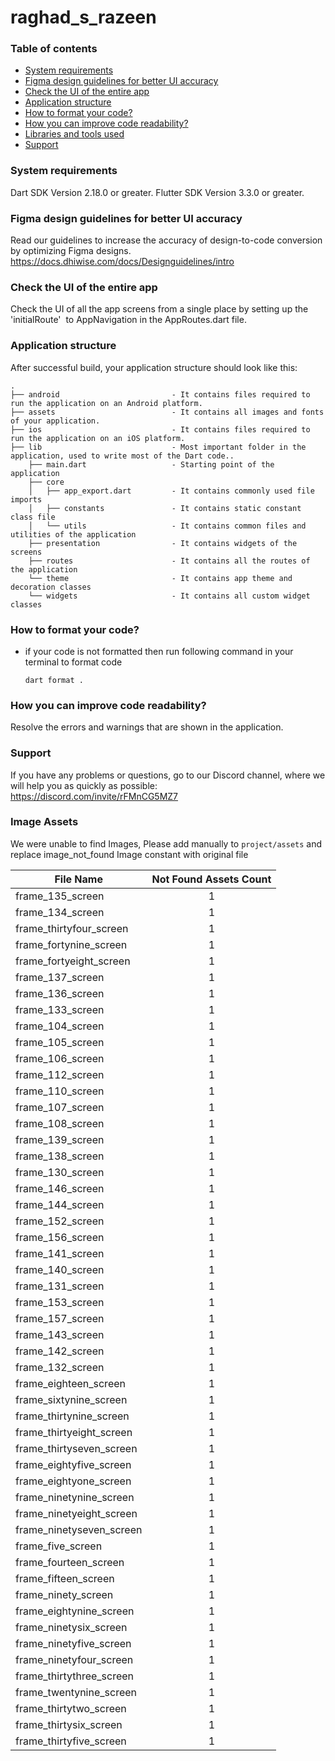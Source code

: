 
# raghad_s_razeen
### Table of contents
- [System requirements](#system-requirements)
- [Figma design guidelines for better UI accuracy](#figma-design-guideline-for-better-accuracy)
- [Check the UI of the entire app](#app-navigations)
- [Application structure](#project-structure)
- [How to format your code?](#how-you-can-do-code-formatting)
- [How you can improve code readability?](#how-you-can-improve-the-readability-of-code)
- [Libraries and tools used](#libraries-and-tools-used)
- [Support](#support)

### System requirements

Dart SDK Version 2.18.0 or greater.
Flutter SDK Version 3.3.0 or greater.

### Figma design guidelines for better UI accuracy

Read our guidelines to increase the accuracy of design-to-code conversion by optimizing Figma designs.
https://docs.dhiwise.com/docs/Designguidelines/intro

### Check the UI of the entire app

Check the UI of all the app screens from a single place by setting up the 'initialRoute'  to AppNavigation in the AppRoutes.dart file.

### Application structure
After successful build, your application structure should look like this:
                    
```
.
├── android                         - It contains files required to run the application on an Android platform.
├── assets                          - It contains all images and fonts of your application.
├── ios                             - It contains files required to run the application on an iOS platform.
├── lib                             - Most important folder in the application, used to write most of the Dart code..
    ├── main.dart                   - Starting point of the application
    ├── core
    │   ├── app_export.dart         - It contains commonly used file imports
    │   ├── constants               - It contains static constant class file
    │   └── utils                   - It contains common files and utilities of the application
    ├── presentation                - It contains widgets of the screens
    ├── routes                      - It contains all the routes of the application
    └── theme                       - It contains app theme and decoration classes
    └── widgets                     - It contains all custom widget classes
```
### How to format your code?

- if your code is not formatted then run following command in your terminal to format code
  ```
  dart format .
  ```

### How you can improve code readability?

Resolve the errors and warnings that are shown in the application.

### Support

If you have any problems or questions, go to our Discord channel, where we will help you as quickly as possible: https://discord.com/invite/rFMnCG5MZ7

### Image Assets
We were unable to find Images, Please add manually to ```project/assets``` and replace image_not_found Image constant with original file 

| File Name | Not Found Assets Count |
| --- | :---: |
| frame_135_screen | 1 |
| frame_134_screen | 1 |
| frame_thirtyfour_screen | 1 |
| frame_fortynine_screen | 1 |
| frame_fortyeight_screen | 1 |
| frame_137_screen | 1 |
| frame_136_screen | 1 |
| frame_133_screen | 1 |
| frame_104_screen | 1 |
| frame_105_screen | 1 |
| frame_106_screen | 1 |
| frame_112_screen | 1 |
| frame_110_screen | 1 |
| frame_107_screen | 1 |
| frame_108_screen | 1 |
| frame_139_screen | 1 |
| frame_138_screen | 1 |
| frame_130_screen | 1 |
| frame_146_screen | 1 |
| frame_144_screen | 1 |
| frame_152_screen | 1 |
| frame_156_screen | 1 |
| frame_141_screen | 1 |
| frame_140_screen | 1 |
| frame_131_screen | 1 |
| frame_153_screen | 1 |
| frame_157_screen | 1 |
| frame_143_screen | 1 |
| frame_142_screen | 1 |
| frame_132_screen | 1 |
| frame_eighteen_screen | 1 |
| frame_sixtynine_screen | 1 |
| frame_thirtynine_screen | 1 |
| frame_thirtyeight_screen | 1 |
| frame_thirtyseven_screen | 1 |
| frame_eightyfive_screen | 1 |
| frame_eightyone_screen | 1 |
| frame_ninetynine_screen | 1 |
| frame_ninetyeight_screen | 1 |
| frame_ninetyseven_screen | 1 |
| frame_five_screen | 1 |
| frame_fourteen_screen | 1 |
| frame_fifteen_screen | 1 |
| frame_ninety_screen | 1 |
| frame_eightynine_screen | 1 |
| frame_ninetysix_screen | 1 |
| frame_ninetyfive_screen | 1 |
| frame_ninetyfour_screen | 1 |
| frame_thirtythree_screen | 1 |
| frame_twentynine_screen | 1 |
| frame_thirtytwo_screen | 1 |
| frame_thirtysix_screen | 1 |
| frame_thirtyfive_screen | 1 |

